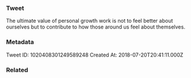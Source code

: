 ### Tweet
The ultimate value of personal growth work is not to feel better about ourselves but to contribute to how those around us feel about themselves.

### Metadata
Tweet ID: 1020408301249589248
Created At: 2018-07-20T20:41:11.000Z

### Related

